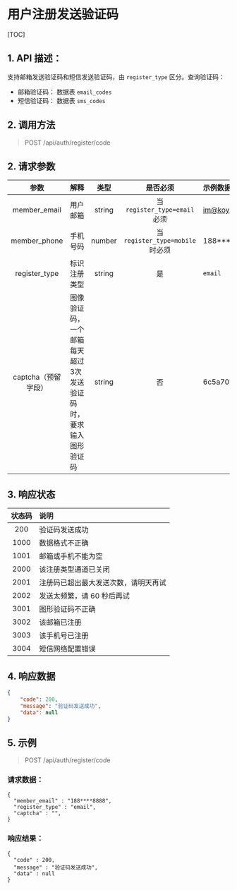 # 用户注册发送验证码

[TOC]

## 1. API 描述：

支持邮箱发送验证码和短信发送验证码，由 `register_type` 区分。查询验证码：

* 邮箱验证码： 数据表 `email_codes` 
* 短信验证码： 数据表 `sms_codes`

## 2. 调用方法

> POST /api/auth/register/code

## 2. 请求参数

参数 | 解释 | 类型 | 是否必须 | 示例数据
:---:|:---|:---:|:---:|:---
member_email| 用户邮箱 | string | 当 `register_type=email` 必须 | im@koyeo.io
member_phone| 手机号码 | number | 当`register_type=mobile`时必须 | 188****8888
register_type | 标识注册类型 | string | 是 | `email`
captcha（预留字段） | 图像验证码，一个邮箱每天超过3次发送验证码时，要求输入图形验证码 | string | 否 | 6c5a70


## 3. 响应状态

状态码 | 说明
:---:|:---
200 | 验证码发送成功
1000 | 数据格式不正确
1001 | 邮箱或手机不能为空
2000 | 该注册类型通道已关闭
2001 | 注册码已超出最大发送次数，请明天再试
2002 | 发送太频繁，请 60 秒后再试
3001 | 图形验证码不正确
3002 | 该邮箱已注册
3003 | 该手机号已注册
3004 | 短信网络配置错误



## 4. 响应数据

```json
{
    "code": 200,
    "message": "验证码发送成功",
    "data": null
}
```

## 5. 示例

> POST /api/auth/register/code

### 请求数据：

```josn
{
  "member_email" : "188****8888",
  "register_type" : "email",
  "captcha" : "",
}
```

### 响应结果：

```josn
{
  "code" : 200,
  "message" : "验证码发送成功",
  "data" : null
}
```